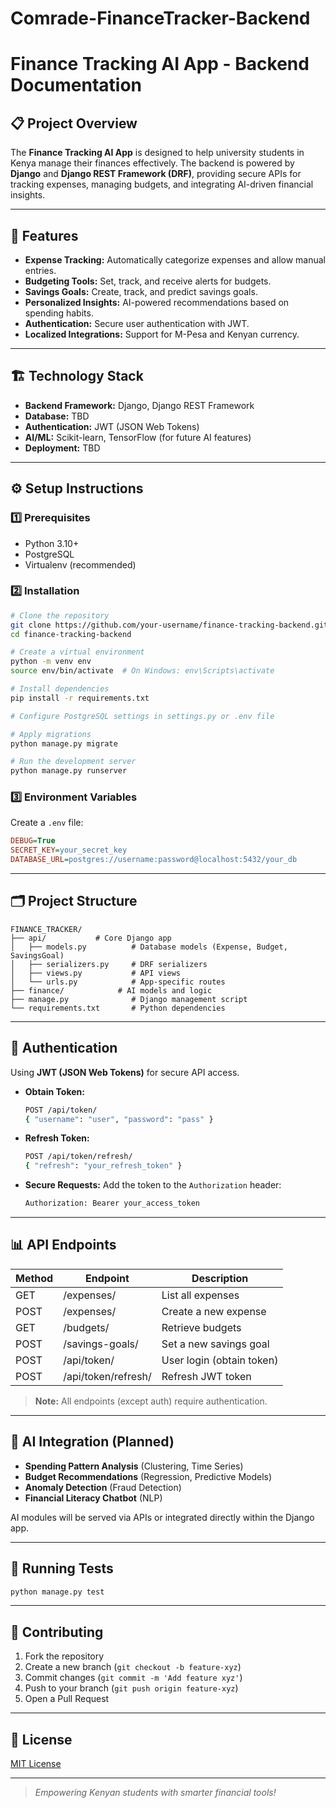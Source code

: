 # Comrade-FinanceTracker-Backend
# Finance Tracking AI App - Backend Documentation

## 📋 Project Overview
The **Finance Tracking AI App** is designed to help university students in Kenya manage their finances effectively. The backend is powered by **Django** and **Django REST Framework (DRF)**, providing secure APIs for tracking expenses, managing budgets, and integrating AI-driven financial insights.

---

## 🚀 Features
- **Expense Tracking:** Automatically categorize expenses and allow manual entries.
- **Budgeting Tools:** Set, track, and receive alerts for budgets.
- **Savings Goals:** Create, track, and predict savings goals.
- **Personalized Insights:** AI-powered recommendations based on spending habits.
- **Authentication:** Secure user authentication with JWT.
- **Localized Integrations:** Support for M-Pesa and Kenyan currency.

---

## 🏗️ Technology Stack
- **Backend Framework:** Django, Django REST Framework
- **Database:** TBD
- **Authentication:** JWT (JSON Web Tokens)
- **AI/ML:** Scikit-learn, TensorFlow (for future AI features)
- **Deployment:** TBD

---

## ⚙️ Setup Instructions

### 1️⃣ Prerequisites
- Python 3.10+
- PostgreSQL
- Virtualenv (recommended)

### 2️⃣ Installation
```bash
# Clone the repository
git clone https://github.com/your-username/finance-tracking-backend.git
cd finance-tracking-backend

# Create a virtual environment
python -m venv env
source env/bin/activate  # On Windows: env\Scripts\activate

# Install dependencies
pip install -r requirements.txt

# Configure PostgreSQL settings in settings.py or .env file

# Apply migrations
python manage.py migrate

# Run the development server
python manage.py runserver
```

### 3️⃣ Environment Variables
Create a `.env` file:
```ini
DEBUG=True
SECRET_KEY=your_secret_key
DATABASE_URL=postgres://username:password@localhost:5432/your_db
```

---

## 🗂️ Project Structure
```
FINANCE_TRACKER/
├── api/           # Core Django app
│   ├── models.py          # Database models (Expense, Budget, SavingsGoal)
│   ├── serializers.py     # DRF serializers
│   ├── views.py           # API views
│   └── urls.py            # App-specific routes
├── finance/            # AI models and logic
├── manage.py              # Django management script
└── requirements.txt       # Python dependencies
```

---

## 🔐 Authentication
Using **JWT (JSON Web Tokens)** for secure API access.

- **Obtain Token:**
  ```bash
  POST /api/token/
  { "username": "user", "password": "pass" }
  ```
- **Refresh Token:**
  ```bash
  POST /api/token/refresh/
  { "refresh": "your_refresh_token" }
  ```
- **Secure Requests:**
  Add the token to the `Authorization` header:
  ```bash
  Authorization: Bearer your_access_token
  ```

---

## 📊 API Endpoints
| Method | Endpoint              | Description                 |
|--------|-----------------------|-----------------------------|
| GET    | /expenses/            | List all expenses           |
| POST   | /expenses/            | Create a new expense        |
| GET    | /budgets/             | Retrieve budgets            |
| POST   | /savings-goals/       | Set a new savings goal      |
| POST   | /api/token/           | User login (obtain token)   |
| POST   | /api/token/refresh/   | Refresh JWT token           |

> **Note:** All endpoints (except auth) require authentication.

---

## 🤖 AI Integration (Planned)
- **Spending Pattern Analysis** (Clustering, Time Series)
- **Budget Recommendations** (Regression, Predictive Models)
- **Anomaly Detection** (Fraud Detection)
- **Financial Literacy Chatbot** (NLP)

AI modules will be served via APIs or integrated directly within the Django app.

---

## 🧪 Running Tests
```bash
python manage.py test
```

---

## 🙌 Contributing
1. Fork the repository
2. Create a new branch (`git checkout -b feature-xyz`)
3. Commit changes (`git commit -m 'Add feature xyz'`)
4. Push to your branch (`git push origin feature-xyz`)
5. Open a Pull Request

---

## 📄 License
[MIT License](LICENSE)

---


> *Empowering Kenyan students with smarter financial tools!*

